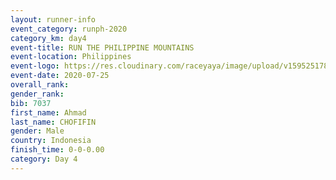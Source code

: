 ```yaml
--- 
layout: runner-info 
event_category: runph-2020 
category_km: day4 
event-title: RUN THE PHILIPPINE MOUNTAINS 
event-location: Philippines 
event-logo: https://res.cloudinary.com/raceyaya/image/upload/v1595251780/logo/2020/Image_ds2u6w.jpg 
event-date: 2020-07-25 
overall_rank: 
gender_rank: 
bib: 7037
first_name: Ahmad
last_name: CHOFIFIN
gender: Male
country: Indonesia
finish_time: 0-0-0.00
category: Day 4
--- 
```

